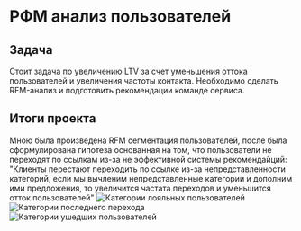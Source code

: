 # РФМ анализ пользователей
## Задача
Стоит задача по увеличению LTV за счет уменьшения оттока пользователей и увеличения частоты контакта. Необходимо сделать RFM-анализ и подготовить рекомендации команде сервиса.
## Итоги проекта
Мною была произведена RFM сегментация пользователей, после была сформулирована гипотеза основанная на том, что пользователи не переходят по ссылкам из-за не эффективной системы рекомендайций:
"Клиенты перестают переходить по ссылке из-за непредставленности категорий, если мы вычленим непредставленные категории и дополним ими предложения, то увеличится частата переходов и уменьшится отток пользователей"
![Категории лояльных пользователей](https://user-images.githubusercontent.com/106814489/178262028-e621ceb8-761c-4811-834d-ea9ccb9180d2.png)
![Категории последнего перехода](https://user-images.githubusercontent.com/106814489/178262034-99ca4b69-88d0-4efe-8843-728267cd1c71.png)
![Категории ушедших пользователей](https://user-images.githubusercontent.com/106814489/178262035-bc693d68-886a-4f7e-b34c-7e6684282922.png)
